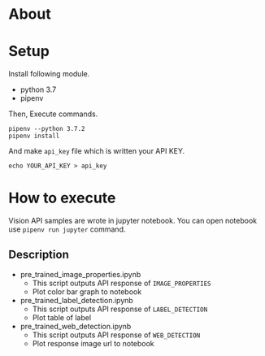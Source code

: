 # About

# Setup

Install following module.

- python 3.7
- pipenv

Then, Execute commands.

```
pipenv --python 3.7.2 
pipenv install
```

And make `api_key` file which is written your API KEY.

```
echo YOUR_API_KEY > api_key
```

# How to execute

Vision API samples are wrote in jupyter notebook. You can open notebook use `pipenv run jupyter` command.

## Description

- pre_trained_image_properties.ipynb
    - This script outputs API response of `IMAGE_PROPERTIES`
    - Plot color bar graph to notebook
- pre_trained_label_detection.ipynb
    - This script outputs API response of `LABEL_DETECTION`
    - Plot table of label
- pre_trained_web_detection.ipynb
    - This script outputs API response of `WEB_DETECTION`
    - Plot response image url to notebook
